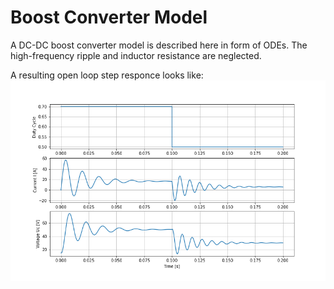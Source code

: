 # Boost Converter Model

A DC-DC boost converter model is described here in form of ODEs. The high-frequency ripple and inductor resistance are neglected.

A resulting open loop step responce looks like:
![](https://raw.githubusercontent.com/Antomax/DeepKoopmanBoostConverter/master/boost/StepResponse.png)
